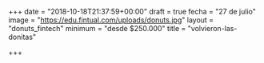 +++
date = "2018-10-18T21:37:59+00:00"
draft = true
fecha = "27 de julio"
image = "https://edu.fintual.com/uploads/donuts.jpg"
layout = "donuts_fintech"
minimum = "desde $250.000"
title = "volvieron-las-donitas"

+++
